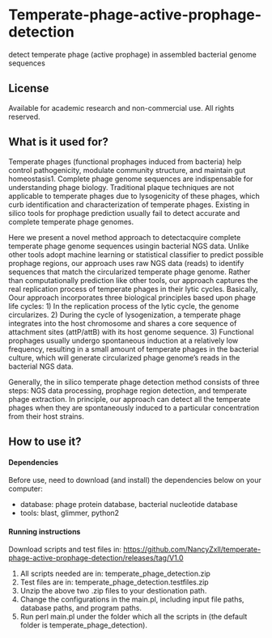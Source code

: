 # Temperate-phage-active-prophage-detection
detect temperate phage (active prophage) in assembled bacterial genome sequences
## License
Available for academic research and non-commercial use. All rights reserved.
## What is it used for?
Temperate phages (functional prophages induced from bacteria) help control pathogenicity, modulate community structure, and maintain gut homeostasis1. Complete phage genome sequences are indispensable for understanding phage biology. Traditional plaque techniques are not applicable to temperate phages due to lysogenicity of these phages, which curb identification and characterization of temperate phages. Existing in silico tools for prophage prediction usually fail to detect accurate and complete temperate phage genomes.

Here we present a novel method approach to detectacquire complete  temperate phage genome sequences usingin bacterial NGS data. Unlike other tools adopt machine learning or statistical classifier to predict possible prophage regions, our approach uses raw NGS data (reads) to identify sequences that match the circularized temperate phage genome. Rather than computationally prediction like other tools, our approach captures the real replication process of temperate phages in their lytic cycles. Basically, Oour approach incorporates three biological principles based upon phage life cycles: 1) In the replication process of the lytic cycle, the genome circularizes. 2) During the cycle of lysogenization, a temperate phage integrates into the host chromosome and shares a core sequence of attachment sites (attP/attB) with its host genome sequence. 3) Functional prophages usually undergo spontaneous induction at a relatively low frequency, resulting in a small amount of temperate phages in the bacterial culture, which will generate circularized phage genome’s reads in the bacterial NGS data. 

Generally, the in silico temperate phage detection method consists of three steps: NGS data processing, prophage region detection, and temperate phage extraction. In principle, our approach can detect all the temperate phages when they are spontaneously induced to a particular concentration from their host strains.
## How to use it?
#### Dependencies
Before use, need to download (and install) the dependencies below on your computer:

* database: phage protein database, bacterial nucleotide database
* tools: blast, glimmer, python2
#### Running instructions
Download scripts and test files in:
https://github.com/NancyZxll/temperate-phage-active-prophage-detection/releases/tag/V1.0
1.	All scripts needed are in:
temperate_phage_detection.zip
2.	Test files are in:
temperate_phage_detection.testfiles.zip
3.	Unzip the above two .zip files to your destionation path.
4.	Change the configurations in the main.pl, including input file paths, database paths, and program paths.
5.	Run perl main.pl under the folder which all the scripts in (the default folder is temperate_phage_detection).



